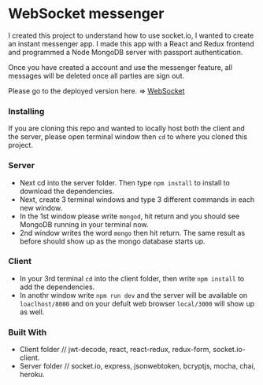 # WebSocket messenger
I created this project to understand how to use socket.io, I wanted to create an instant messenger app. I made this app with a React and Redux frontend and programmed a Node MongoDB server with passport authentication.

Once you have created a account and use the messenger feature, all messages will be deleted once all parties are sign out.

Please go to the deployed version here. => <a href="https://new-socket-messegner.herokuapp.com/">WebSocket</a>

### Installing

If you are cloning this repo and wanted to locally host both the client and the server, please open terminal window then ```cd``` to where you cloned this project. 

### Server

* Next cd into the server folder. Then type ```npm install``` to install to download the dependencies. 
* Next, create 3 terminal windows and type 3 different commands in each new window. 
* In the 1st window please write ```mongod```, hit return and you should see MongoDB running in your terminal now. 
* 2nd window writes the word ```mongo``` then hit return. The same result as before should show up as the mongo database starts up. 

### Client

* In your 3rd terminal ```cd``` into the client folder, then write ```npm install``` to add the dependencies.
* In anothr window write ```npm run dev``` and the server will be available on ```loaclhost/8080``` and on your defult web browser ```local/3000``` will show up as well.

### Built With

* Client folder // jwt-decode, react, react-redux, redux-form, socket.io-client.
* Server folder // socket.io, express, jsonwebtoken, bcryptjs, mocha, chai, heroku.
